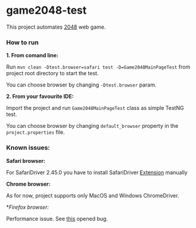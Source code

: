 # game2048-test

This project automates [2048](http://gabrielecirulli.github.io/2048/) web game.

### How to run
**1. From comand line:**

Run `mvn clean -Dtest.browser=safari test -D=Game2048MainPageTest` from project root directory to start the test.

You can choose browser by changing `-Dtest.browser` param.

**2. From your favourite IDE:**

Import the project and run `Game2048MainPageTest` class as simple TestNG test.

You can choose browser by changing `default_browser` property in the `project.properties` file.

### Known issues:
**Safari browser:** 

For SafariDriver 2.45.0 you have to install SafariDriver [Extension](https://github.com/SeleniumHQ/selenium/wiki/SafariDriver#getting-started) manually

**Chrome browser:**

As for now, project supports only MacOS and Windows ChromeDriver.

**Firefox browser:*

Performance issue. See [this](https://code.google.com/p/selenium/issues/detail?id=8551) opened bug.

